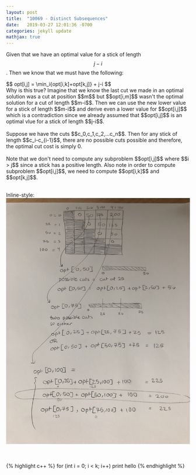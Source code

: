 ```yaml
---
layout: post
title:  "10069 - Distinct Subsequences"
date:   2019-03-27 12:01:36 -0700
categories: jekyll update
mathjax: true
---
```


Given that we have an optimal value for a stick of length $$j-i$$. Then we know that we must have the following:
<br>
<div center>
$$ opt[i,j] = \min_i{opt[i,k]+opt[k,j]} + j-i $$
</div>
Why is this true?
Imagine that we know the last cut we made in an optimal solution was a cut at position $$m$$ but $$opt[i,m]$$ wasn't the optimal solution for a cut of length $$m-i$$. Then we can use the new lower value for a stick of length $$m-i$$ and derive even a lower value for $$opt[i,j]$$ which is a contradiction since we already assumed that $$opt[i,j]$$ is an optimal vlue for a stick of length $$j-i$$. 
<br>
<br>
Suppose we have the cuts $$c_0,c_1,c_2,...c_n$$. Then for any stick of length $$c_i-c_{i-1}$$, there are no possible cuts possible and therefore, the optimal cut cost is simply 0.
<br>
<br>
Note that we don't need to compute any subproblem $$opt[i,j]$$ where $$i > j$$ since a stick has a positive length. Also note in order to compute subproblem $$opt[i,j]$$, we need to compute $$opt[i,k]$$ and $$opt[k,j]$$. 
<br>
<br>

Inline-style: 
![alt text](https://github.com/strncat/strncat.github.io/blob/master/_posts/img.jpeg "Logo Title Text 1")

<br>
<br>
{% highlight c++ %}
for (int i = 0; i < k; i++)
	print hello
{% endhighlight %}

